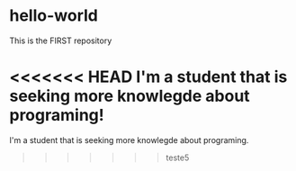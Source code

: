# hello-world

This is the FIRST repository 


<<<<<<< HEAD
I'm a student that is seeking more knowlegde about programing!
=======
I'm a student that is seeking more knowlegde about programing.
>>>>>>> teste5
